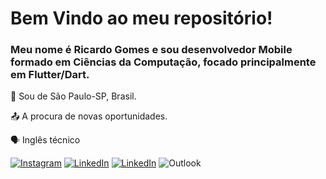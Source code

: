 # Bem Vindo ao meu repositório! 

### Meu nome é Ricardo Gomes e sou desenvolvedor Mobile formado em Ciências da Computação, focado principalmente em Flutter/Dart. 

:house_with_garden: Sou de São Paulo-SP, Brasil.

:outbox_tray: A procura de novas oportunidades.

:speaking_head: Inglês técnico


[![Instagram](https://img.shields.io/badge/-Instagram-%23E4405F.svg?style=flat-square&logo=Instagram&logoColor=white&link=https://www.instagram.com/ric.sgomes/)](https://www.instagram.com/ric.sgomes/) [![LinkedIn](https://img.shields.io/badge/-LinkedIn-blue?style=flat-square&logo=Linkedin&logoColor=white&link=https://www.linkedin.com/in/ricardo-gomess/)](https://www.linkedin.com/in/ricardo-gomess/) [![LinkedIn](https://img.shields.io/badge/-LinkedIn-blue?style=flat-square&logo=Linkedin&logoColor=white&link=https://www.linkedin.com/in/ricardo-gomess/)](https://www.linkedin.com/in/ricardo-gomess/) ![Outlook](https://img.shields.io/badge/Microsoft_Outlook-0078D4?style=for-the-badge&logo=microsoft-outlook&logoColor=white)
